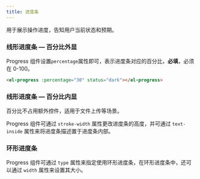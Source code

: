 ```yaml
---
title: 进度条
---
```


<style lang="scss" scoped>
  .el-progress--line {
    margin-bottom: 15px;
    width: 350px;
  }
  .el-progress--circle {
    margin-right: 15px;
  }
</style>

用于展示操作进度，告知用户当前状态和预期。

### 线形进度条 — 百分比外显

Progress 组件设置`percentage`属性即可，表示进度条对应的百分比，**必填**，必须在 0-100。

```html
<el-progress :percentage="30" status="dark"></el-progress>
```

<demo-block>
  <el-progress :percentage="0"></el-progress>
  <el-progress :percentage="30" color="dark"></el-progress>
  <el-progress :percentage="70"></el-progress>
  <el-progress :percentage="100" status="success"></el-progress>
  <el-progress :percentage="50" status="exception"></el-progress>
</demo-block>

### 线形进度条 — 百分比内显

百分比不占用额外控件，适用于文件上传等场景。

Progress 组件可通过 `stroke-width` 属性更改进度条的高度，并可通过 `text-inside` 属性来将进度条描述置于进度条内部。

<demo-block>
  <el-progress :text-inside="true" :stroke-width="18" :percentage="0"></el-progress>
  <el-progress :text-inside="true" :stroke-width="18" :percentage="30" color="dark"></el-progress>
  <el-progress :text-inside="true" :stroke-width="18" :percentage="70"></el-progress>
  <el-progress :text-inside="true" :stroke-width="18" :percentage="100" status="success"></el-progress>
  <el-progress :text-inside="true" :stroke-width="18" :percentage="50" status="exception"></el-progress>
</demo-block>

### 环形进度条

Progress 组件可通过 `type` 属性来指定使用环形进度条，在环形进度条中，还可以通过 `width` 属性来设置其大小。

<demo-block>
  <el-progress type="circle" :percentage="0"></el-progress>
  <el-progress type="circle" :percentage="25"></el-progress>
  <el-progress type="circle" :percentage="25" color="#000"></el-progress>
  <el-progress type="circle" :percentage="100" status="success"></el-progress>
  <el-progress type="circle" :percentage="50" status="exception"></el-progress>
</demo-block>

